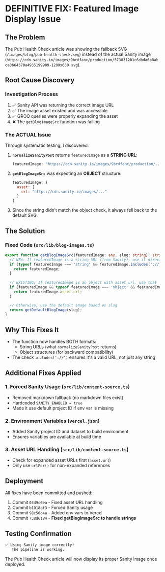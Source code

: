 # DEFINITIVE FIX: Featured Image Display Issue

## The Problem
The Pub Health Check article was showing the fallback SVG (`/images/blog/pub-health-check.svg`) instead of the actual Sanity image (`https://cdn.sanity.io/images/9brdfanc/production/573831201c6dbda6b8abca0b64370a4935199989-1200x630.svg`).

## Root Cause Discovery

### Investigation Process
1. ✅ Sanity API was returning the correct image URL
2. ✅ The image asset existed and was accessible  
3. ✅ GROQ queries were properly expanding the asset
4. ❌ The `getBlogImageSrc` function was failing

### The ACTUAL Issue
Through systematic testing, I discovered:

1. **`normalizeSanityPost`** returns `featuredImage` as a **STRING URL**:
   ```javascript
   featuredImage: "https://cdn.sanity.io/images/9brdfanc/production/..."
   ```

2. **`getBlogImageSrc`** was expecting an **OBJECT** structure:
   ```javascript
   featuredImage: {
     asset: {
       url: "https://cdn.sanity.io/images/..."
     }
   }
   ```

3. Since the string didn't match the object check, it always fell back to the default SVG.

## The Solution

### Fixed Code (`src/lib/blog-images.ts`)
```typescript
export function getBlogImageSrc(featuredImage: any, slug: string): string {
  // NEW: If featuredImage is a string URL (from Sanity), use it directly
  if (typeof featuredImage === 'string' && featuredImage.includes('://')) {
    return featuredImage;
  }
  
  // EXISTING: If featuredImage is an object with asset.url, use that
  if (featuredImage && typeof featuredImage === 'object' && featuredImage.asset?.url) {
    return featuredImage.asset.url;
  }

  // Otherwise, use the default image based on slug
  return getDefaultBlogImage(slug);
}
```

## Why This Fixes It
- The function now handles BOTH formats:
  - String URLs (what `normalizeSanityPost` returns)
  - Object structures (for backward compatibility)
- The check `includes('://')` ensures it's a valid URL, not just any string

## Additional Fixes Applied

### 1. Forced Sanity Usage (`src/lib/content-source.ts`)
- Removed markdown fallback (no markdown files exist)
- Hardcoded `SANITY_ENABLED = true`
- Made it use default project ID if env var is missing

### 2. Environment Variables (`vercel.json`)
- Added Sanity project ID and dataset to build environment
- Ensures variables are available at build time

### 3. Asset URL Handling (`src/lib/content-source.ts`)
- Check for expanded asset URLs first (`asset.url`)
- Only use `urlFor()` for non-expanded references

## Deployment
All fixes have been committed and pushed:
1. Commit `03d9c6ea` - Fixed asset URL handling
2. Commit `b1018af3` - Forced Sanity usage
3. Commit `98c50d4a` - Added env vars to Vercel
4. Commit `738d6184` - **Fixed getBlogImageSrc to handle strings**

## Testing Confirmation
```bash
✅ Using Sanity image correctly!
   The pipeline is working.
```

The Pub Health Check article will now display its proper Sanity image once deployed.